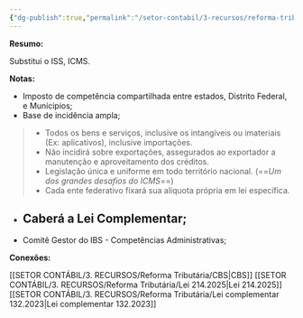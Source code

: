 ```yaml
---
{"dg-publish":true,"permalink":"/setor-contabil/3-recursos/reforma-tributaria/ibs/","dgPassFrontmatter":true,"created":"2025-08-14T08:59:55.342-03:00","updated":"2025-08-14T11:59:50.805-03:00"}
---
```


**Resumo:**

Substitui o ISS, ICMS.

**Notas:**

- Imposto de competência compartilhada entre estados, Distrito Federal, e Munícipios;
- Base de incidência ampla;

> 	- Todos os bens e serviços, inclusive os intangíveis ou imateriais (Ex: aplicativos), inclusive importações.
> 	- Não incidirá sobre exportações, assegurados ao exportador a manutenção e aproveitamento dos créditos.
> 	- Legislação única e uniforme em todo território nacional. (==*Um dos grandes desafios do ICMS*==)
> 	- Cada ente federativo fixará sua alíquota própria em lei específica.
> 	
- Caberá a Lei Complementar;
	- 
- Comitê Gestor do IBS - Competências Administrativas;



**Conexões:**

[[SETOR CONTÁBIL/3. RECURSOS/Reforma Tributária/CBS\|CBS]]
[[SETOR CONTÁBIL/3. RECURSOS/Reforma Tributária/Lei 214.2025\|Lei 214.2025]]
[[SETOR CONTÁBIL/3. RECURSOS/Reforma Tributária/Lei complementar 132.2023\|Lei complementar 132.2023]]
